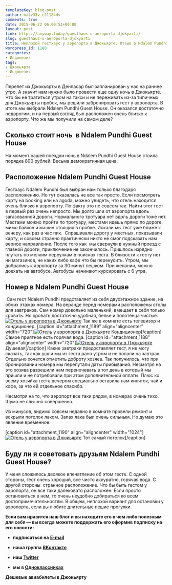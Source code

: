 ```yaml
---
templateKey: blog-post
author: matv33v_c21184dv
comments: true
date: 2015-06-22 06:00:51+00:00
layout: post
link: https://anyway.today/guesthaus-u-aeroporta-djokyarti/
slug: guesthaus-u-aeroporta-djokyarti
title: Неплохой гестхаус у аэропорта в Джокьярте. Отзыв о Ndalem Pundhi Guest House
wordpress_id: 1180
categories:
- Индонезия
tags:
- Джокьярта
- Индонезия
---
```


Перелет из Джокьярты в Денпасар был запланирован у нас на раннее утро. А значит нам нужно было провести еще одну ночь в Джокьярте. Что бы не тратиться утром на такси и не переживать из-за типичных для Джокьярты пробок, мы решили забронировать гест у аэропорта. В итоге мы выбрали Ndalem Pundhi Guest House. Он оказался достаточно недорогим, и на первый взгляд был расположен очень близко к аэропорту. Что же мы получили на самом деле?


<!-- more -->


## Сколько стоит ночь  в Ndalem Pundhi Guest House






На момент нашей поездки ночь в Ndalem Pundhi Guest House стоила порядка 800 рублей. Весьма демократичная цена.





## Расположение Ndalem Pundhi Guest House




Гестхаус Ndalem Pundhi был выбран нам только благодаря расположению. Но тут оказалась не все так просто. Если посмотреть карту на booking или на agoda, можно увидеть, что отель находится очень близко к аэропорту. По факту это не совсем так. Найти этот гест в первый раз очень непросто. Мы долго шли от аэропорта вдоль загазованной дороги. Нормального тротуара нет вдоль дороги тоже нет. Местами можно пройти по тротуару, местами идешь прямо по дороге, мимо байков и машин стоящих в пробке. Искали мы гест уже ближе к вечеру, как раз в час пик.  Спрашивали дорогу у местных, показывали карту, и совсем странно практически никто не смог подсказать нам верное направление. После того как  мы свернули в нужный проезд с главной дороги, приключение не закончилось. Пришлось изрядно плутать по мелким переулкам в поисках геста. В близости к гесту нет ни магазинов, не каких либо кафе что бы перекусить. Утром, мы добрались к аэропорту за 30 минут пешком. При желании, можно доехать на автобусе. Автобусы начинают курсировать с 6 утра.





## Номер в Ndalem Pundhi Guest House




 Сам гест Ndalem Pundhi представляет из себя двухэтажное здание, на обоих этажах номера. На веранде перед номерами расположены столы для завтраков. Сам номер довольно маленький, вмещает в себя только кровать. Но кровать достаточно удобная, белье и полотенца чистые. 
[![Отель у аэропорта в Джокьярте](http://anyway.today/wp-content/uploads/2015/06/IMG_8390.jpg)](http://anyway.today/wp-content/uploads/2015/06/IMG_8390.jpg)
Так же в комнате есть телевизор и кондиционер.
[caption id="attachment_1189" align="aligncenter" width="720"][![Отель у аэропорта в Джокьярте](http://anyway.today/wp-content/uploads/2015/06/IMG_8392.jpg)](http://anyway.today/wp-content/uploads/2015/06/IMG_8392.jpg) Кондиционер[/caption]
 Самое приятное есть горячая вода. 
[caption id="attachment_1188" align="aligncenter" width="720"][![Отель у аэропорта в Джокьярте](http://anyway.today/wp-content/uploads/2015/06/IMG_8391.jpg)](http://anyway.today/wp-content/uploads/2015/06/IMG_8391.jpg) Душевая[/caption]
Какие завтраки предоставляет гест, я не могу сказать, так как ушли мы из геста рано утром и не попали на завтрак. Отдельно хочется отметить доброту хозяев. Так получилось, что при бронировании номера мы перепутали даты прибывания. Несмотря на это хозява разрешили нам переночевать в тот день в который мы пришли и не потребовали при этом дополнительной оплаты. Плюс ко всему хозяйка геста вечером специально оставила нам кипяток, чай и кофе, за что ей отдельное спасибо.




Несмотря на то, что аэропорт все таки рядом, в номерах очень тихо. Шума не слышно совершенно.




Из минусов, видимо совсем недавно в комнате провели ремонт и вскрыли потолок лаком. Запах лака был очень сильным. Но думаю это явление временное.


[caption id="attachment_1190" align="aligncenter" width="1024"][![Отель у аэропорта в Джокьярте](http://anyway.today/wp-content/uploads/2015/06/IMG_8393-1024x683.jpg)](http://anyway.today/wp-content/uploads/2015/06/IMG_8393.jpg) Тот самый потолок[/caption]



## Буду ли я советовать друзьям Ndalem Pundhi Guest House?




У меня сложилось двоякое впечатление об этом гесте. С одной стороны, гест очень хороший, все чисто аккуратно, горячая вода. С другой стороны  странное расположение. Что бы быть гестом у аэропорта, он все таки далековато расположен. Если просто остановиться в нем, то очень неудобно добираться ко всем достопримечательностям. В общем, неплохой вариант для остановки у аэропорта, если вы любите длительные пешие прогулки.



**Если вам нравится наш блог и вы находите его в чем либо полезным для себя — вы всегда можете поддержать его оформив подписку на его новости:**



	
  * **подписаться на** [**E-mail**](https://feedburner.google.com/fb/a/mailverify?uri=Anywaytoday&amp;loc=en_US)

	
  * **наша группа** [**ВКонтакте**](http://vk.com/public90452188)

	
  * **наш [Twitter](https://twitter.com/TodayAnyway)**

	
  * **мы в [Одноклассниках](http://ok.ru/group/54402107244544)**



**Дешевые авиабилеты в Джокьярту**

